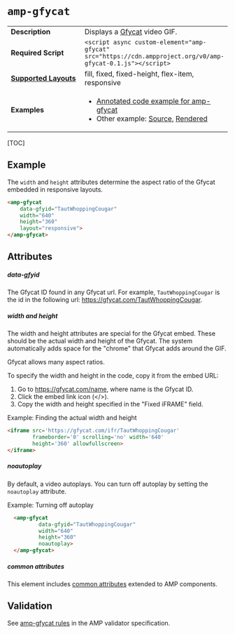<!---
Copyright 2016 The AMP HTML Authors. All Rights Reserved.

Licensed under the Apache License, Version 2.0 (the "License");
you may not use this file except in compliance with the License.
You may obtain a copy of the License at

      http://www.apache.org/licenses/LICENSE-2.0

Unless required by applicable law or agreed to in writing, software
distributed under the License is distributed on an "AS-IS" BASIS,
WITHOUT WARRANTIES OR CONDITIONS OF ANY KIND, either express or implied.
See the License for the specific language governing permissions and
limitations under the License.
-->

# <a name="amp-gfycat"></a> `amp-gfycat`

<table>
  <tr>
    <td width="40%"><strong>Description</strong></td>
    <td>Displays a <a href="https://gfycat.com/">Gfycat</a> video GIF.</td>
  </tr>
  <tr>
    <td width="40%"><strong>Required Script</strong></td>
    <td><code>&lt;script async custom-element="amp-gfycat" src="https://cdn.ampproject.org/v0/amp-gfycat-0.1.js">&lt;/script></code></td>
  </tr>
  <tr>
    <td class="col-fourty"><strong><a href="https://www.ampproject.org/docs/guides/responsive/control_layout.html">Supported Layouts</a></strong></td>
    <td>fill, fixed, fixed-height, flex-item, responsive</td>
  </tr>
  <tr>
    <td class="col-fourty"><strong>Examples</strong></td>
    <td>
      <ul>
      <li><a href="https://ampbyexample.com/components/amp-gfycat/">Annotated code example for amp-gfycat</a></li>
      <li>Other example: <a href="https://github.com/ampproject/amphtml/blob/master/examples/gfycat.amp.html">Source</a>,
      <a href="https://cdn.rawgit.com/ampproject/amphtml/master/examples/gfycat.amp.html">Rendered</a></li>
    </ul>
    </td>
  </tr>
</table>

[TOC]

## Example

The `width` and `height` attributes determine the aspect ratio of the Gfycat embedded in responsive layouts.

```html
<amp-gfycat
    data-gfyid="TautWhoppingCougar"
    width="640"
    height="360"
    layout="responsive">
</amp-gfycat>
```

## Attributes

##### data-gfyid

The Gfycat ID found in any Gfycat url. For example, `TautWhoppingCougar` is the id in the following url: https://gfycat.com/TautWhoppingCougar.

##### width and height

The width and height attributes are special for the Gfycat embed. These should be the actual width and height of the Gfycat. The system automatically adds space for the "chrome" that Gfycat adds around the GIF.

Gfycat allows many aspect ratios.

To specify the width and height in the code, copy it from the embed URL:

1. Go to https://gfycat.com/name, where name is the Gfycat ID.
2. Click the embed link icon (</>).
3. Copy the width and height specified in the "Fixed iFRAME" field.

Example: Finding the actual width and height

```html
<iframe src='https://gfycat.com/ifr/TautWhoppingCougar'
        frameborder='0' scrolling='no' width='640'
        height='360' allowfullscreen>
</iframe>
```

##### noautoplay

By default, a video autoplays. You can turn off autoplay by setting the  `noautoplay` attribute.

Example: Turning off autoplay

```html
  <amp-gfycat
          data-gfyid="TautWhoppingCougar"
          width="640"
          height="360"
          noautoplay>
  </amp-gfycat>
```

##### common attributes

This element includes [common attributes](https://www.ampproject.org/docs/reference/common_attributes) extended to AMP components.

## Validation

See [amp-gfycat rules](https://github.com/ampproject/amphtml/blob/master/extensions/amp-gfycat/validator-amp-gfycat.protoascii) in the AMP validator specification.
